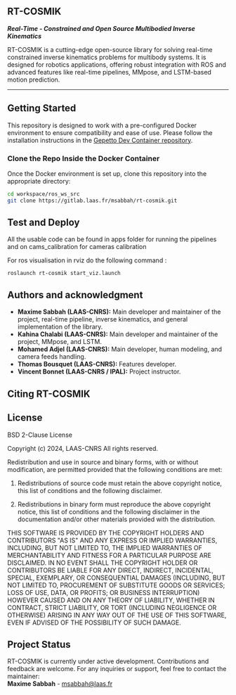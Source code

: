 ## RT-COSMIK
***Real-Time - Constrained and Open Source Multibodied Inverse Kinematics***

RT-COSMIK is a cutting-edge open-source library for solving real-time constrained inverse kinematics problems for multibody systems. It is designed for robotics applications, offering robust integration with ROS and advanced features like real-time pipelines, MMpose, and LSTM-based motion prediction.

---

## Getting Started
This repository is designed to work with a pre-configured Docker environment to ensure compatibility and ease of use. Please follow the installation instructions in the [Gepetto Dev Container repository](https://gitlab.laas.fr/msabbah/gepetto-dev-container/-/tree/mmpose?ref_type=heads).

### Clone the Repo Inside the Docker Container
Once the Docker environment is set up, clone this repository into the appropriate directory:

```bash
cd workspace/ros_ws_src
git clone https://gitlab.laas.fr/msabbah/rt-cosmik.git
```

## Test and Deploy
All the usable code can be found in apps folder for running the pipelines and on cams_calibration for cameras calibration

For ros visualisation in rviz do the following command : 

```
roslaunch rt-cosmik start_viz.launch
```

## Authors and acknowledgment

- **Maxime Sabbah (LAAS-CNRS):** Main developer and maintainer of the project, real-time pipeline, inverse kinematics, and general implementation of the library.
- **Kahina Chalabi (LAAS-CNRS):** Main developer and maintainer of the project, MMpose, and LSTM.
- **Mohamed Adjel (LAAS-CNRS):** Main developer, human modeling, and camera feeds handling.
- **Thomas Bousquet (LAAS-CNRS):** Features developer.
- **Vincent Bonnet (LAAS-CNRS / IPAL):** Project instructor.


## Citing RT-COSMIK


## License
BSD 2-Clause License

Copyright (c) 2024, LAAS-CNRS
All rights reserved.

Redistribution and use in source and binary forms, with or without
modification, are permitted provided that the following conditions are met:

1. Redistributions of source code must retain the above copyright notice, this
   list of conditions and the following disclaimer.

2. Redistributions in binary form must reproduce the above copyright notice,
   this list of conditions and the following disclaimer in the documentation
   and/or other materials provided with the distribution.

THIS SOFTWARE IS PROVIDED BY THE COPYRIGHT HOLDERS AND CONTRIBUTORS "AS IS"
AND ANY EXPRESS OR IMPLIED WARRANTIES, INCLUDING, BUT NOT LIMITED TO, THE
IMPLIED WARRANTIES OF MERCHANTABILITY AND FITNESS FOR A PARTICULAR PURPOSE ARE
DISCLAIMED. IN NO EVENT SHALL THE COPYRIGHT HOLDER OR CONTRIBUTORS BE LIABLE
FOR ANY DIRECT, INDIRECT, INCIDENTAL, SPECIAL, EXEMPLARY, OR CONSEQUENTIAL
DAMAGES (INCLUDING, BUT NOT LIMITED TO, PROCUREMENT OF SUBSTITUTE GOODS OR
SERVICES; LOSS OF USE, DATA, OR PROFITS; OR BUSINESS INTERRUPTION) HOWEVER
CAUSED AND ON ANY THEORY OF LIABILITY, WHETHER IN CONTRACT, STRICT LIABILITY,
OR TORT (INCLUDING NEGLIGENCE OR OTHERWISE) ARISING IN ANY WAY OUT OF THE USE
OF THIS SOFTWARE, EVEN IF ADVISED OF THE POSSIBILITY OF SUCH DAMAGE.

## Project Status
RT-COSMIK is currently under active development. Contributions and feedback are welcome. For any inquiries or support, feel free to contact the maintainer:  
**Maxime Sabbah** - msabbah@laas.fr

